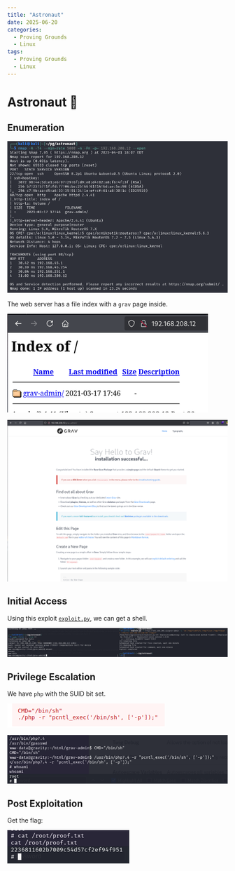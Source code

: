 ```yaml
---
title: "Astronaut"
date: 2025-06-20
categories:
  - Proving Grounds
  - Linux
tags:
  - Proving Grounds
  - Linux
---
```


# Astronaut 🔹
<!-- more -->

## Enumeration

![](../assets/Pasted%20image%2020250402000746.png)

The web server has a file index with a `grav` page inside.

![](../assets/Pasted%20image%2020250402000948.png)

![](../assets/Pasted%20image%2020250402001020.png)

## Initial Access

Using this exploit [`exploit.py`](https://github.com/CsEnox/CVE-2021-21425/blob/main/exploit.py), we can get a shell.

![](../assets/Pasted%20image%2020250402003341.png)

## Privilege Escalation

We have `php` with the SUID bit set.

![](../assets/Pasted%20image%2020250402004539.png)

![](../assets/Pasted%20image%2020250402004518.png)

## Post Exploitation

Get the flag:

![](../assets/Pasted%20image%2020250402004603.png)
